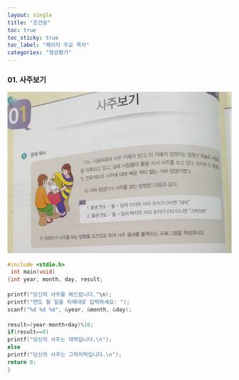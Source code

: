 ```yaml
---
layout: single
title: "조건문"
toc: true
toc_sticky: true
toc_label: "페이지 주요 목차"
categories: "형성평가"
---
```


### 01. 사주보기
![saju](/assets/images/IT활돌_사주보기.png)
~~~c
#include <stdio.h>
 int main(void)
{int year, month, day, result;

printf("당신의 사주를 봐드립니다."\n);
printf("연도 월 일을 차례대로 입력하세요: ");
scanf("%d %d %d", &year, &month, &day);

result=(year-month+day)%10;
if(result==0)
printf("당신의 사주는 대박입니다.\n");
else
printf("당신의 사주는 그럭저럭입니다.\n");
return 0;
}
~~~
